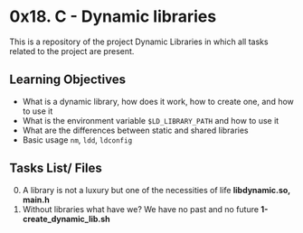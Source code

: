 # 0x18. C - Dynamic libraries
This is a repository of the project Dynamic Libraries in which all tasks related to the project are present.

## Learning Objectives
-   What is a dynamic library, how does it work, how to create one, and how to use it
-   What is the environment variable  `$LD_LIBRARY_PATH`  and how to use it
-   What are the differences between static and shared libraries
-   Basic usage  `nm`,  `ldd`,  `ldconfig`

## Tasks List/ Files
0. A library is not a luxury but one of the necessities of life **libdynamic.so, main.h**
1. Without libraries what have we? We have no past and no future **1-create_dynamic_lib.sh**


